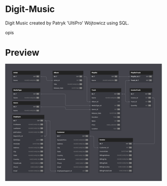 # Digit-Music
Digit Music created by Patryk 'UltiPro' Wójtowicz using SQL.

opis

# Preview

![Database Diagram Preview](./Digit-Music.png)